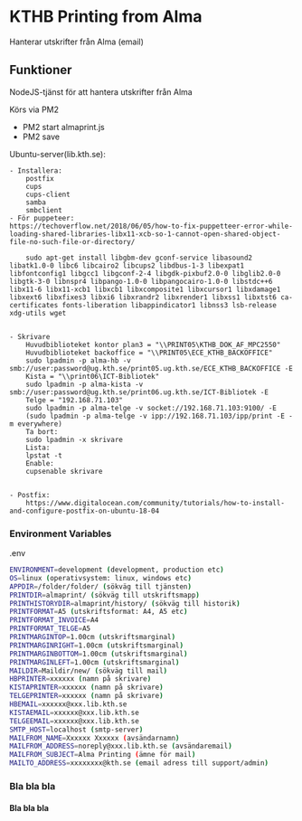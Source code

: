 # KTHB Printing from Alma
Hanterar utskrifter från Alma (email)

## Funktioner
 NodeJS-tjänst för att hantera utskrifter från Alma

 Körs via PM2

 - PM2 start almaprint.js
 - PM2 save

 Ubuntu-server(lib.kth.se):
 
    - Installera:
        postfix
        cups
        cups-client
        samba
        smbclient
    - För puppeteer:
    https://techoverflow.net/2018/06/05/how-to-fix-puppetteer-error-while-loading-shared-libraries-libx11-xcb-so-1-cannot-open-shared-object-file-no-such-file-or-directory/

        sudo apt-get install libgbm-dev gconf-service libasound2 libatk1.0-0 libc6 libcairo2 libcups2 libdbus-1-3 libexpat1 libfontconfig1 libgcc1 libgconf-2-4 libgdk-pixbuf2.0-0 libglib2.0-0 libgtk-3-0 libnspr4 libpango-1.0-0 libpangocairo-1.0-0 libstdc++6 libx11-6 libx11-xcb1 libxcb1 libxcomposite1 libxcursor1 libxdamage1 libxext6 libxfixes3 libxi6 libxrandr2 libxrender1 libxss1 libxtst6 ca-certificates fonts-liberation libappindicator1 libnss3 lsb-release xdg-utils wget


    - Skrivare
        Huvudbiblioteket kontor plan3 = "\\PRINT05\KTHB_DOK_AF_MPC2550"
        Huvudbiblioteket backoffice = "\\PRINT05\ECE_KTHB_BACKOFFICE"
        sudo lpadmin -p alma-hb -v smb://user:password@ug.kth.se/print05.ug.kth.se/ECE_KTHB_BACKOFFICE -E
        Kista = "\\print06\ICT-Bibliotek"
        sudo lpadmin -p alma-kista -v smb://user:password@ug.kth.se/print06.ug.kth.se/ICT-Bibliotek -E
        Telge = "192.168.71.103"
        sudo lpadmin -p alma-telge -v socket://192.168.71.103:9100/ -E
        (sudo lpadmin -p alma-telge -v ipp://192.168.71.103/ipp/print -E -m everywhere)
        Ta bort:
        sudo lpadmin -x skrivare
        Lista:
        lpstat -t
        Enable:
        cupsenable skrivare


    - Postfix:
        https://www.digitalocean.com/community/tutorials/how-to-install-and-configure-postfix-on-ubuntu-18-04


### Environment Variables

.env

```sh
ENVIRONMENT=development (development, production etc)
OS=linux (operativsystem: linux, windows etc)
APPDIR=/folder/folder/ (sökväg till tjänsten)
PRINTDIR=almaprint/ (sökväg till utskriftsmapp)
PRINTHISTORYDIR=almaprint/history/ (sökväg till historik)
PRINTFORMAT=A5 (utskriftsformat: A4, A5 etc)
PRINTFORMAT_INVOICE=A4
PRINTFORMAT_TELGE=A5
PRINTMARGINTOP=1.00cm (utskriftsmarginal)
PRINTMARGINRIGHT=1.00cm (utskriftsmarginal)
PRINTMARGINBOTTOM=1.00cm (utskriftsmarginal)
PRINTMARGINLEFT=1.00cm (utskriftsmarginal)
MAILDIR=Maildir/new/ (sökväg till mail)
HBPRINTER=xxxxxx (namn på skrivare)
KISTAPRINTER=xxxxxx (namn på skrivare)
TELGEPRINTER=xxxxxx (namn på skrivare)
HBEMAIL=xxxxxx@xxx.lib.kth.se
KISTAEMAIL=xxxxxx@xxx.lib.kth.se
TELGEEMAIL=xxxxxx@xxx.lib.kth.se
SMTP_HOST=localhost (smtp-server)
MAILFROM_NAME=Xxxxxx Xxxxxx (avsändarnamn)
MAILFROM_ADDRESS=noreply@xxx.lib.kth.se (avsändaremail)
MAILFROM_SUBJECT=Alma Printing (ämne för mail)
MAILTO_ADDRESS=xxxxxxxx@kth.se (email adress till support/admin)
```

### Bla bla bla

#### Bla bla bla